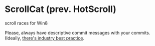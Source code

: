 ScrollCat (prev. HotScroll)
=========

scroll races for Win8


Please, always have descriptive commit messages with your commits. (Ideally, [there's industry best practice](http://tbaggery.com/2008/04/19/a-note-about-git-commit-messages.html).